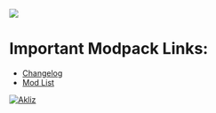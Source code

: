 ![](http://saphrym.com/images/cipratech/CipraTechBanner.jpg)

#  Important Modpack Links:

* [Changelog](https://github.com/Ciprania/CipraTech/wiki/Changelog)
* [Mod List](https://github.com/Ciprania/CipraTech/wiki/Mod-List)

[![Akliz](http://saphrym.com/images/cipratech/akliz.png)](http://saph.link/akliz)
